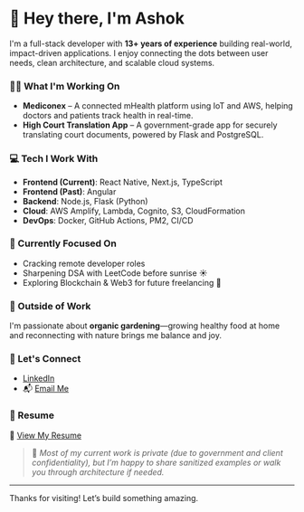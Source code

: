 # 👋 Hey there, I'm Ashok

I'm a full-stack developer with **13+ years of experience** building real-world, impact-driven applications. I enjoy connecting the dots between user needs, clean architecture, and scalable cloud systems.

### 👨‍💻 What I'm Working On

- **Mediconex** – A connected mHealth platform using IoT and AWS, helping doctors and patients track health in real-time.
- **High Court Translation App** – A government-grade app for securely translating court documents, powered by Flask and PostgreSQL.

### 💻 Tech I Work With

- **Frontend (Current)**: React Native, Next.js, TypeScript  
- **Frontend (Past)**: Angular  
- **Backend**: Node.js, Flask (Python)  
- **Cloud**: AWS Amplify, Lambda, Cognito, S3, CloudFormation  
- **DevOps**: Docker, GitHub Actions, PM2, CI/CD

### 🚀 Currently Focused On

- Cracking remote developer roles
- Sharpening DSA with LeetCode before sunrise ☀️
- Exploring Blockchain & Web3 for future freelancing 🔗

### 🌿 Outside of Work

I'm passionate about **organic gardening**—growing healthy food at home and reconnecting with nature brings me balance and joy.


### 🔗 Let's Connect

- [LinkedIn](www.linkedin.com/in/ashok-laishram-48548322)
- 📬 [Email Me](mailto:ashok.laishram@gmail.com)

### 💼 Resume
📄 [View My Resume](https://flowcv.com/resume/tg0hofn8kq6a)

> 💬 _Most of my current work is private (due to government and client confidentiality), but I’m happy to share sanitized examples or walk you through architecture if needed._

---

Thanks for visiting! Let’s build something amazing. 
